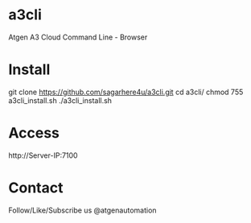 # a3cli
Atgen A3 Cloud Command Line - Browser 

# Install
git clone https://github.com/sagarhere4u/a3cli.git
cd a3cli/
chmod 755 a3cli_install.sh
./a3cli_install.sh

# Access
http://Server-IP:7100

# Contact
Follow/Like/Subscribe us @atgenautomation
